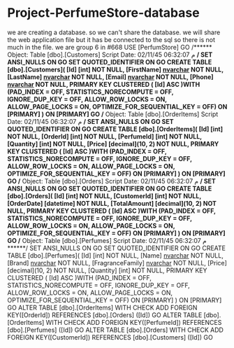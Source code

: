 # Project-PerfumeStore-database
we are creating a database. so we can't share the database. we will share the web application file but it has be connected to the sql so there is not much in the file. we are group 6 in #668 
USE [PerfumStore]
GO
/****** Object:  Table [dbo].[Customers]    Script Date: 02/11/45 06:32:07 م ******/
SET ANSI_NULLS ON
GO
SET QUOTED_IDENTIFIER ON
GO
CREATE TABLE [dbo].[Customers](
	[Id] [int] NOT NULL,
	[FirstName] [nvarchar](50) NOT NULL,
	[LastName] [nvarchar](50) NOT NULL,
	[Email] [nvarchar](100) NOT NULL,
	[Phone] [nvarchar](20) NOT NULL,
PRIMARY KEY CLUSTERED 
(
	[Id] ASC
)WITH (PAD_INDEX = OFF, STATISTICS_NORECOMPUTE = OFF, IGNORE_DUP_KEY = OFF, ALLOW_ROW_LOCKS = ON, ALLOW_PAGE_LOCKS = ON, OPTIMIZE_FOR_SEQUENTIAL_KEY = OFF) ON [PRIMARY]
) ON [PRIMARY]
GO
/****** Object:  Table [dbo].[OrderItems]    Script Date: 02/11/45 06:32:07 م ******/
SET ANSI_NULLS ON
GO
SET QUOTED_IDENTIFIER ON
GO
CREATE TABLE [dbo].[OrderItems](
	[Id] [int] NOT NULL,
	[OrderId] [int] NOT NULL,
	[PerfumeId] [int] NOT NULL,
	[Quantity] [int] NOT NULL,
	[Price] [decimal](10, 2) NOT NULL,
PRIMARY KEY CLUSTERED 
(
	[Id] ASC
)WITH (PAD_INDEX = OFF, STATISTICS_NORECOMPUTE = OFF, IGNORE_DUP_KEY = OFF, ALLOW_ROW_LOCKS = ON, ALLOW_PAGE_LOCKS = ON, OPTIMIZE_FOR_SEQUENTIAL_KEY = OFF) ON [PRIMARY]
) ON [PRIMARY]
GO
/****** Object:  Table [dbo].[Orders]    Script Date: 02/11/45 06:32:07 م ******/
SET ANSI_NULLS ON
GO
SET QUOTED_IDENTIFIER ON
GO
CREATE TABLE [dbo].[Orders](
	[Id] [int] NOT NULL,
	[CustomerId] [int] NOT NULL,
	[OrderDate] [datetime] NOT NULL,
	[TotalAmount] [decimal](10, 2) NOT NULL,
PRIMARY KEY CLUSTERED 
(
	[Id] ASC
)WITH (PAD_INDEX = OFF, STATISTICS_NORECOMPUTE = OFF, IGNORE_DUP_KEY = OFF, ALLOW_ROW_LOCKS = ON, ALLOW_PAGE_LOCKS = ON, OPTIMIZE_FOR_SEQUENTIAL_KEY = OFF) ON [PRIMARY]
) ON [PRIMARY]
GO
/****** Object:  Table [dbo].[Perfumes]    Script Date: 02/11/45 06:32:07 م ******/
SET ANSI_NULLS ON
GO
SET QUOTED_IDENTIFIER ON
GO
CREATE TABLE [dbo].[Perfumes](
	[Id] [int] NOT NULL,
	[Name] [nvarchar](100) NOT NULL,
	[Brand] [nvarchar](100) NOT NULL,
	[FragranceFamily] [nvarchar](100) NOT NULL,
	[Price] [decimal](10, 2) NOT NULL,
	[Quantity] [int] NOT NULL,
PRIMARY KEY CLUSTERED 
(
	[Id] ASC
)WITH (PAD_INDEX = OFF, STATISTICS_NORECOMPUTE = OFF, IGNORE_DUP_KEY = OFF, ALLOW_ROW_LOCKS = ON, ALLOW_PAGE_LOCKS = ON, OPTIMIZE_FOR_SEQUENTIAL_KEY = OFF) ON [PRIMARY]
) ON [PRIMARY]
GO
ALTER TABLE [dbo].[OrderItems]  WITH CHECK ADD FOREIGN KEY([OrderId])
REFERENCES [dbo].[Orders] ([Id])
GO
ALTER TABLE [dbo].[OrderItems]  WITH CHECK ADD FOREIGN KEY([PerfumeId])
REFERENCES [dbo].[Perfumes] ([Id])
GO
ALTER TABLE [dbo].[Orders]  WITH CHECK ADD FOREIGN KEY([CustomerId])
REFERENCES [dbo].[Customers] ([Id])
GO
